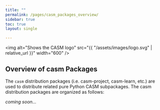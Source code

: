 ```yaml
---
title: ""
permalink: /pages/casm_packages_overview/
sidebar: true
toc: true
layout: single

---
```


<img alt="Shows the CASM logo" src="{{ "/assets/images/logo.svg" | relative_url }}" width="600" />

## Overview of casm Packages

The `casm` distribution packages (i.e. casm-project, casm-learn, etc.) are used to distribute related pure Python CASM subpackages. The casm distribution packages are organized as follows:

*coming soon...*
